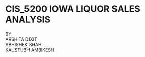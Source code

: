# CIS_5200 IOWA LIQUOR SALES ANALYSIS

BY <br>
ARSHITA DIXIT <br>
ABHISHEK SHAH <br>
KAUSTUBH AMBIKESH
